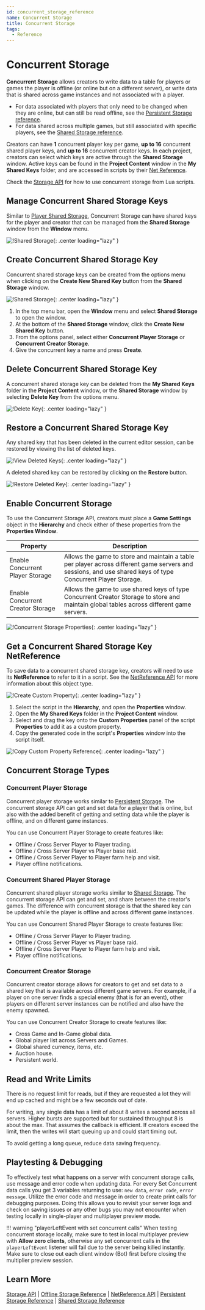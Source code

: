 ```yaml
---
id: concurrent_storage_reference
name: Concurrent Storage
title: Concurrent Storage
tags:
  - Reference
---
```


# Concurrent Storage

**Concurrent Storage** allows creators to write data to a table for players or games the player is offline (or online but on a different server), or write data that is shared across game instances and not associated with a player.

- For data associated with players that only need to be changed when they are online, but can still be read offline, see the [Persistent Storage reference](persistent_storage.md).
- For data shared across multiple games, but still associated with specific players, see the [Shared Storage reference](shared_storage.md).

Creators can have **1** concurrent player key per game, **up to 16** concurrent shared player keys, and **up to 16** concurrent creator keys. In each project, creators can select which keys are active through the **Shared Storage** window. Active keys can be found in the **Project Content** window in the **My Shared Keys** folder, and are accessed in scripts by their [Net Reference](../api/netreference.md).

Check the [Storage API](../api/storage.md) for how to use concurrent storage from Lua scripts.

## Manage Concurrent Shared Storage Keys

Similar to [Player Shared Storage](../references/shared_storage.md), Concurrent Storage can have shared keys for the player and creator that can be managed from the **Shared Storage** window from the **Window** menu.

![!Shared Storage](../img/ConcurrentStorage/shared_storage_window.png){: .center loading="lazy" }

## Create Concurrent Shared Storage Key

Concurrent shared storage keys can be created from the options menu when clicking on the **Create New Shared Key** button from the **Shared Storage** window.

![!Shared Storage](../img/ConcurrentStorage/create_shared_key.png){: .center loading="lazy" }

1. In the top menu bar, open the **Window** menu and select **Shared Storage** to open the window.
2. At the bottom of the **Shared Storage** window, click the **Create New Shared Key** button.
3. From the options panel, select either **Concurrent Player Storage** or **Concurrent Creator Storage**.
4. Give the concurrent key a name and press **Create**.

## Delete Concurrent Shared Storage Key

A concurrent shared storage key can be deleted from the **My Shared Keys** folder in the **Project Content** window, or the **Shared Storage** window by selecting **Delete Key** from the options menu.

![!Delete Key](../img/ConcurrentStorage/delete_key.png){: .center loading="lazy" }

## Restore a Concurrent Shared Storage Key

Any shared key that has been deleted in the current editor session, can be restored by viewing the list of deleted keys.

![!View Deleted Keys](../img/ConcurrentStorage/view_deleted_keys.png){: .center loading="lazy" }

A deleted shared key can be restored by clicking on the **Restore** button.

![!Restore Deleted Key](../img/ConcurrentStorage/restore_key.png){: .center loading="lazy" }

## Enable Concurrent Storage

To use the Concurrent Storage API, creators must place a **Game Settings** object in the **Hierarchy** and check either of these properties from the **Properties Window**.

| Property | Description |
| -------- | ----------- |
| Enable Concurrent Player Storage | Allows the game to store and maintain a table per player across different game servers and sessions, and use shared keys of type Concurrent Player Storage. |
| Enable Concurrent Creator Storage | Allows the game to use shared keys of type Concurrent Creator Storage to store and maintain global tables across different game servers. |

![!Concurrent Storage Properties](../img/ConcurrentStorage/properties.png){: .center loading="lazy" }

## Get a Concurrent Shared Storage Key NetReference

To save data to a concurrent shared storage key, creators will need to use its **NetReference** to refer to it in a script. See the [NetReference API](../api/netreference.md) for more information about this object type.

![!Create Custom Property](../img/ConcurrentStorage/add_ref.png){: .center loading="lazy" }

1. Select the script in the **Hierarchy**, and open the **Properties** window.
2. Open the **My Shared Keys** folder in the **Project Content** window.
3. Select and drag the key onto the **Custom Properties** panel of the script **Properties** to add it as a custom property.
4. Copy the generated code in the script's **Properties** window into the script itself.

![!Copy Custom Property Reference](../img/ConcurrentStorage/copy_code.png){: .center loading="lazy" }

## Concurrent Storage Types

### Concurrent Player Storage

Concurrent player storage works similar to [Persistent Storage](../references/persistent_storage.md). The concurrent storage API can get and set data for a player that is online, but also with the added benefit of getting and setting data while the player is offline, and on different game instances.

You can use Concurrent Player Storage to create features like:

- Offline / Cross Server Player to Player trading.
- Offline / Cross Server Player vs Player base raid.
- Offline / Cross Server Player to Player farm help and visit.
- Player offline notifications.

### Concurrent Shared Player Storage

Concurrent shared player storage works similar to [Shared Storage](../references/shared_storage.md). The concurrent storage API can get and set, and share between the creator's games. The difference with concurrent storage is that the shared key can be updated while the player is offline and across different game instances.

You can use Concurrent Shared Player Storage to create features like:

- Offline / Cross Server Player to Player trading.
- Offline / Cross Server Player vs Player base raid.
- Offline / Cross Server Player to Player farm help and visit.
- Player offline notifications.

### Concurrent Creator Storage

Concurrent creator storage allows for creators to get and set data to a shared key that is available across different game servers. For example, if a player on one server finds a special enemy (that is for an event), other players on different server instances can be notified and also have the enemy spawned.

You can use Concurrent Creator Storage to create features like:

- Cross Game and In-Game global data.
- Global player list across Servers and Games.
- Global shared currency, items, etc.
- Auction house.
- Persistent world.

## Read and Write Limits

There is no request limit for reads, but if they are requested a lot they will end up cached and might be a few seconds out of date.

For writing, any single data has a limit of about 8 writes a second across all servers. Higher bursts are supported but for sustained throughput 8 is about the max. That assumes the callback is efficient. If creators exceed the limit, then the writes will start queuing up and could start timing out.

To avoid getting a long queue, reduce data saving frequency.

## Playtesting & Debugging

To effectively test what happens on a server with concurrent storage calls, use message and error code when updating data. For every Set Concurrent data calls you get 3 variables returning to use: `new data`, `error code`, `error message`. Utilize the error code and message in order to create print calls for debugging purposes. Doing this allows you to revisit your server logs and check on saving issues or any other bugs you may not encounter when testing locally in single-player and multiplayer preview mode.

!!! warning "playerLeftEvent with set concurrent calls"
    When testing concurrent storage locally, make sure to test in local multiplayer preview with **Allow zero clients**, otherwise any set concurrent calls in the `playerLeftEvent` listener will fail due to the server being killed instantly. Make sure to close out each client window (Bot) first before closing the multiplier preview session.

## Learn More

[Storage API](../api/storage.md) | [Offline Storage Reference](../references/offline_storage.md) | [NetReference API](../api/netreference.md) | [Persistent Storage Reference](../references/persistent_storage.md) | [Shared Storage Reference](../references/shared_storage.md)

